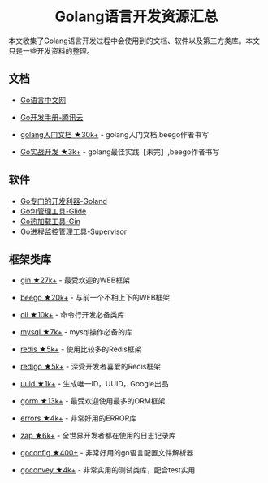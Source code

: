 <h1 align="center">Golang语言开发资源汇总</h1>

本文收集了Golang语言开发过程中会使用到的文档、软件以及第三方类库。本文只是一些开发资料的整理。

## 文档

- [Go语言中文网](https://studygolang.com/pkgdoc)
- [Go开发手册-腾讯云](https://cloud.tencent.com/developer/doc/1101)

- [golang入门文档 ★30k+](https://github.com/astaxie/build-web-application-with-golang) - golang入门文档,beego作者书写
- [Go实战开发 ★3k+](https://github.com/astaxie/go-best-practice) - golang最佳实践【未完】,beego作者书写

## 软件

- [Go专门的开发利器-Goland](https://www.jetbrains.com/go/)
- [Go包管理工具-Glide](https://github.com/Masterminds/glide)
- [Go热加载工具-Gin](https://github.com/codegangsta/gin)
- [Go进程监控管理工具-Supervisor](http://supervisord.org/)

## 框架类库
- [gin ★27k+](https://github.com/gin-gonic/gin) - 最受欢迎的WEB框架
- [beego ★20k+](https://github.com/astaxie/beego) - 与前一个不相上下的WEB框架

- [cli ★10k+](https://github.com/urfave/cli) - 命令行开发必备类库
- [mysql ★7k+](https://github.com/go-sql-driver/mysql) - mysql操作必备的库
- [redis ★5k+](https://github.com/go-redis/redis) - 使用比较多的Redis框架
- [redigo ★5k+](https://github.com/gomodule/redigo) - 深受开发者喜爱的Redis框架
- [uuid ★1k+](https://github.com/google/uuid) - 生成唯一ID，UUID，Google出品
- [gorm ★13k+](https://github.com/jinzhu/gorm) - 最受欢迎使用最多的ORM框架
- [errors ★4k+](https://github.com/pkg/errors) - 非常好用的ERROR库
- [zap ★6k+](https://github.com/uber-go/zap) - 全世界开发者都在使用的日志记录库
- [goconfig ★400+](https://github.com/Unknwon/goconfig) - 非常好用的go语言配置文件解析器
- [goconvey ★4k+](https://github.com/smartystreets/goconvey) - 非常实用的测试类库，配合test实用




